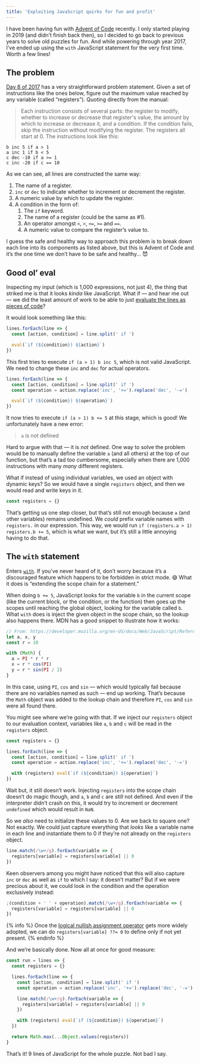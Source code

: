 ```yaml
---
title: 'Exploiting JavaScript quirks for fun and profit'
---
```


I have been having fun with [Advent of Code](https://adventofcode.com/) recently. I only started playing in 2019 (and didn’t finish back then), so I decided to go back to previous years to solve old puzzles for fun. And while powering through year 2017, I’ve ended up using the `with` JavaScript statement for the very first time. Worth a few lines!

## The problem

[Day 8 of 2017](https://adventofcode.com/2017/day/8) has a very straightforward problem statement. Given a set of instructions like the ones below, figure out the maximum value reached by any variable (called “registers”). Quoting directly from the manual:

> Each instruction consists of several parts: the register to modify, whether to increase or decrease that register's value, the amount by which to increase or decrease it, and a condition. If the condition fails, skip the instruction without modifying the register. The registers all start at 0. The instructions look like this:

```
b inc 5 if a > 1
a inc 1 if b < 5
c dec -10 if a >= 1
c inc -20 if c == 10
```

As we can see, all lines are constructed the same way:

1. The name of a register.
2. `inc` or `dec` to indicate whether to increment or decrement the register.
3. A numeric value by which to update the register.
4. A condition in the form of:
   1. The `if` keyword.
   2. The name of a register (could be the same as #1).
   3. An operator amongst `<`, `>`, `<=`, `>=` and `==`.
   4. A numeric value to compare the register’s value to.

I guess the safe and healthy way to approach this problem is to break down each line into its components as listed above, but this is Advent of Code and it’s the one time we don’t have to be safe and healthy… 😈

## Good ol’ eval

Inspecting my input (which is 1,000 expressions, not just 4), the thing that striked me is that it looks _kinda_ like JavaScript. What if — and hear me out — we did the least amount of work to be able to just [evaluate the lines as pieces of code](https://developer.mozilla.org/en-US/docs/Web/JavaScript/Reference/Global_Objects/eval)?

It would look something like this:

```js
lines.forEach(line => {
  const [action, condition] = line.split(' if ')

  eval(`if (${condition}) ${action}`)
})
```

This first tries to execute `if (a > 1) b inc 5`, which is not valid JavaScript. We need to change these `inc` and `dec` for actual operators.

```js
lines.forEach(line => {
  const [action, condition] = line.split(' if ')
  const operation = action.replace('inc', '+=').replace('dec', '-=')

  eval(`if (${condition}) ${operation}`)
})
```

It now tries to execute `if (a > 1) b += 5` at this stage, which is good! We unfortunately have a new error:

> `a` is not defined

Hard to argue with that — it is _not_ defined. One way to solve the problem would be to manually define the variable `a` (and all others) at the top of our function, but that’s a tad too cumbersome, especially when there are 1,000 instructions with many _many_ different registers.

What if instead of using individual variables, we used an object with dynamic keys? So we would have a single `registers` object, and then we would read and write keys in it.

```js
const registers = {}
```

That’s getting us one step closer, but that’s still not enough because `a` (and other variables) remains undefined. We _could_ prefix variable names with `registers.` in our expression. This way, we would run `if (registers.a > 1) registers.b += 5`, which is what we want, but it’s still a little annoying having to do that.

## The `with` statement

Enters [`with`](https://developer.mozilla.org/en-US/docs/Web/JavaScript/Reference/Statements/with). If you’ve never heard of it, don’t worry because it’s a discouraged feature which happens to be forbidden in strict mode. 😅 What it does is “extending the scope chain for a statement.”

When doing `b += 5`, JavaScript looks for the variable `b` in the current scope (like the current block, or the condition, or the function) then goes up the scopes until reaching the global object, looking for the variable called `b`. What `with` does is inject the given object in the scope chain, so the lookup also happens there. MDN has a good snippet to illustrate how it works:

```js
// From: https://developer.mozilla.org/en-US/docs/Web/JavaScript/Reference/Statements/with
let a, x, y
const r = 10

with (Math) {
  a = PI * r * r
  x = r * cos(PI)
  y = r * sin(PI / 2)
}
```

In this case, using `PI`, `cos` and `sin` — which would typically fail because there are no variables named as such — end up working. That’s because the `Math` object was added to the lookup chain and therefore `PI`, `cos` and `sin` were all found there.

You might see where we’re going with that. If we inject our `registers` object to our evaluation context, variables like `a`, `b` and `c` will be read in the `registers` object.

```js
const registers = {}

lines.forEach(line => {
  const [action, condition] = line.split(' if ')
  const operation = action.replace('inc', '+=').replace('dec', '-=')

  with (registers) eval(`if (${condition}) ${operation}`)
})
```

Wait but, it still doesn’t work. Injecting `registers` into the scope chain doesn’t do magic though, and `a`, `b` and `c` are _still_ not defined. And even if the interpreter didn’t crash on this, it would try to increment or decrement `undefined` which would result in `NaN`.

So we _also_ need to initialize these values to 0. Are we back to square one? Not exactly. We could just capture everything that _looks_ like a variable name in each line and instantiate them to 0 if they’re not already on the `registers` object.

```js
line.match(/\w+/g).forEach(variable => {
  registers[variable] = registers[variable] || 0
})
```

Keen observers among you might have noticed that this will also capture `inc` or `dec` as well as `if` to which I say: it doesn’t matter? But if we were precious about it, we could look in the condition and the operation exclusively instead:

```js
;(condition + ' ' + operation).match(/\w+/g).forEach(variable => {
  registers[variable] = registers[variable] || 0
})
```

{% info %} Once the [logical nullish assignment operator](https://developer.mozilla.org/en-US/docs/Web/JavaScript/Reference/Operators/Logical_nullish_assignment) gets more widely adopted, we can do `registers[variable] ??= 0` to define only if not yet present. {% endinfo %}

And we’re basically done. Now all at once for good measure:

```js
const run = lines => {
  const registers = {}

  lines.forEach(line => {
    const [action, condition] = line.split(' if ')
    const operation = action.replace('inc', '+=').replace('dec', '-=')

    line.match(/\w+/g).forEach(variable => {
      registers[variable] = registers[variable] || 0
    })

    with (registers) eval(`if (${condition}) ${operation}`)
  })

  return Math.max(...Object.values(registers))
}
```

That’s it! 9 lines of JavaScript for the whole puzzle. Not bad I say.
